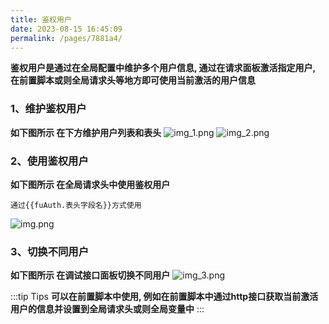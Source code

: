 ```yaml
---
title: 鉴权用户
date: 2023-08-15 16:45:09
permalink: /pages/7881a4/
---
```


**鉴权用户是通过在全局配置中维护多个用户信息, 通过在请求面板激活指定用户, 在前置脚本或则全局请求头等地方即可使用当前激活的用户信息**


### 1、维护鉴权用户
**如下图所示 在下方维护用户列表和表头**
![img_1.png](/img/request/request_auth_1.png)
![img_2.png](/img/request/request_auth_3.png)

### 2、使用鉴权用户
**如下图所示 在全局请求头中使用鉴权用户**
```text
通过{{fuAuth.表头字段名}}方式使用
```
![img.png](/img/request/request_auth_2.png)

### 3、切换不同用户
**如下图所示 在调试接口面板切换不同用户**
![img_3.png](/img/request/request_auth_4.png)



:::tip Tips
**可以在前置脚本中使用, 例如在前置脚本中通过http接口获取当前激活用户的信息并设置到全局请求头或则全局变量中**
:::

